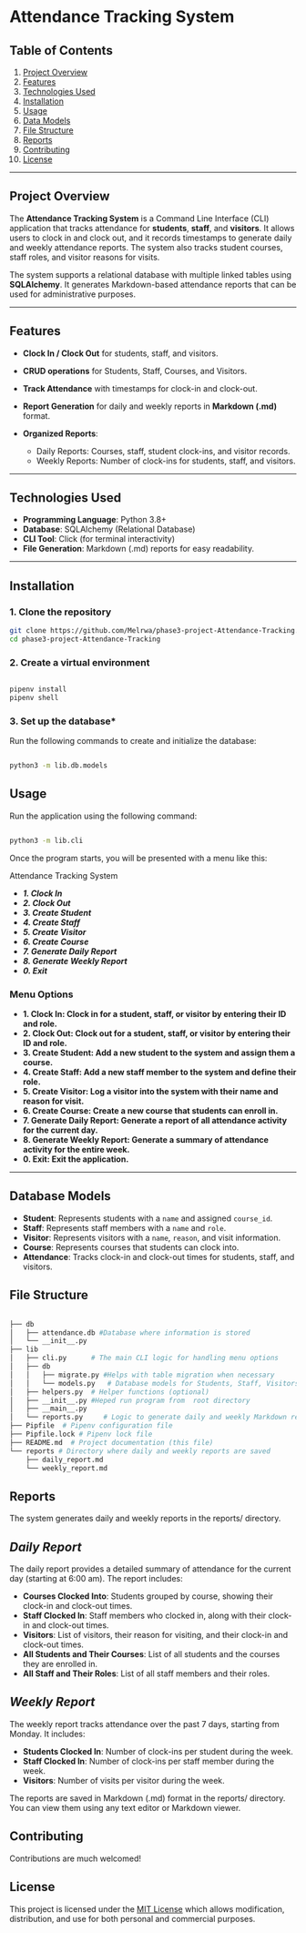# **Attendance Tracking System**

## **Table of Contents**

1. [Project Overview](#project-overview)  
2. [Features](#features)  
3. [Technologies Used](#technologies-used)  
4. [Installation](#installation)  
5. [Usage](#usage)  
6. [Data Models](#database-models)
7. [File Structure](#file-structure)  
8. [Reports](#reports)  
9. [Contributing](#contributing)  
10. [License](#license)  

---

## **Project Overview**

The **Attendance Tracking System** is a Command Line Interface (CLI) application that tracks attendance for **students**, **staff**, and **visitors**. It allows users to clock in and clock out, and it records timestamps to generate daily and weekly attendance reports. The system also tracks student courses, staff roles, and visitor reasons for visits.

The system supports a relational database with multiple linked tables using **SQLAlchemy**. It generates Markdown-based attendance reports that can be used for administrative purposes.

---

## **Features**

- **Clock In / Clock Out** for students, staff, and visitors.  
- **CRUD operations** for Students, Staff, Courses, and Visitors.  
- **Track Attendance** with timestamps for clock-in and clock-out.  
- **Report Generation** for daily and weekly reports in **Markdown (.md)** format.  
- **Organized Reports**:

  - Daily Reports: Courses, staff, student clock-ins, and visitor records.  
  - Weekly Reports: Number of clock-ins for students, staff, and visitors.  

---

## **Technologies Used**

- **Programming Language**: Python 3.8+  
- **Database**: SQLAlchemy (Relational Database)  
- **CLI Tool**: Click (for terminal interactivity)  
- **File Generation**: Markdown (.md) reports for easy readability.  

---

## **Installation**

### **1. Clone the repository**

```bash
git clone https://github.com/Melrwa/phase3-project-Attendance-Tracking.git
cd phase3-project-Attendance-Tracking
```

### **2. Create a virtual environment**

```bash

pipenv install
pipenv shell
```

### **3. Set up the database***

Run the following commands to create and initialize the database:

```bash

python3 -m lib.db.models
```

## **Usage**

Run the application using the following command:

```bash

python3 -m lib.cli
```

Once the program starts, you will be presented with a menu like this:

Attendance Tracking System

- ***1. Clock In***
- ***2. Clock Out***
- ***3. Create Student***
- ***4. Create Staff***
- ***5. Create Visitor***
- ***6. Create Course***
- ***7. Generate Daily Report***
- ***8. Generate Weekly Report***
- ***0. Exit***

### Menu Options

- **1. Clock In: Clock in for a student, staff, or visitor by entering their ID and role.**
- **2. Clock Out: Clock out for a student, staff, or visitor by entering their ID and role.**
- **3. Create Student: Add a new student to the system and assign them a course.**
- **4. Create Staff: Add a new staff member to the system and define their role.**
- **5. Create Visitor: Log a visitor into the system with their name and reason for visit.**
- **6. Create Course: Create a new course that students can enroll in.**
- **7. Generate Daily Report: Generate a report of all attendance activity for the current day.**
- **8. Generate Weekly Report: Generate a summary of attendance activity for the entire week.**
- **0. Exit: Exit the application.**

---

## **Database Models**

- **Student**: Represents students with a `name` and assigned `course_id`.
- **Staff**: Represents staff members with a `name` and `role`.
- **Visitor**: Represents visitors with a `name`, `reason`, and visit information.
- **Course**: Represents courses that students can clock into.
- **Attendance**: Tracks clock-in and clock-out times for students, staff, and visitors.

## **File Structure**

```bash

├── db
│   ├── attendance.db #Database where information is stored
│   └── __init__.py 
├── lib
│   ├── cli.py      # The main CLI logic for handling menu options
│   ├── db
│   │   ├── migrate.py #Helps with table migration when necessary 
│   │   └── models.py   # Database models for Students, Staff, Visitors, Courses, and Attendance, Defines relationship
│   ├── helpers.py  # Helper functions (optional)
│   ├── __init__.py #Heped run program from  root directory
│   ├── __main__.py 
│   └── reports.py     # Logic to generate daily and weekly Markdown reports
├── Pipfile  # Pipenv configuration file
├── Pipfile.lock # Pipenv lock file
├── README.md  # Project documentation (this file)
└── reports # Directory where daily and weekly reports are saved
    ├── daily_report.md 
    └── weekly_report.md
```

## **Reports**

The system generates daily and weekly reports in the reports/ directory.

## ***Daily Report***

The daily report provides a detailed summary of attendance for the current day (starting at 6:00 am). The report includes:

- **Courses Clocked Into**: Students grouped by course, showing their clock-in and clock-out times.
- **Staff Clocked In**: Staff members who clocked in, along with their clock-in and clock-out times.
- **Visitors**: List of visitors, their reason for visiting, and their clock-in and clock-out times.
- **All Students and Their Courses**: List of all students and the courses they are enrolled in.
- **All Staff and Their Roles**: List of all staff members and their roles.

## ***Weekly Report***

The weekly report tracks attendance over the past 7 days, starting from Monday. It includes:

- **Students Clocked In**: Number of clock-ins per student during the week.
- **Staff Clocked In**: Number of clock-ins per staff member during the week.
- **Visitors**: Number of visits per visitor during the week.

The reports are saved in Markdown (.md) format in the reports/ directory. You can view them using any text editor or Markdown viewer.

## **Contributing**

Contributions are much  welcomed!

## **License**

This project is licensed under the [MIT License](https://github.com/Melrwa/phase3-project-Attendance-Tracking/tree/main#) which allows modification, distribution, and use for both personal and commercial purposes.
